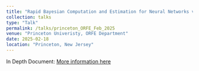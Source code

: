 ```yaml
---
title: "Rapid Bayesian Computation and Estimation for Neural Networks via Log-Concave Coupling"
collection: talks
type: "Talk"
permalink: /talks/princeton_ORFE_Feb_2025
venue: "Princeton Univeristy, ORFE Department"
date: 2025-02-18
location: "Princeton, New Jersey"
---
```


In Depth Document: [More information here](/assets/pdf/McDonald_Barron_Log_Concave_MSL_submission.pdf)
